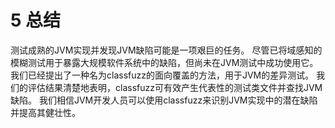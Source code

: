# 5 总结

测试成熟的JVM实现并发现JVM缺陷可能是一项艰巨的任务。 尽管已将域感知的模糊测试用于暴露大规模软件系统中的缺陷，但尚未在JVM测试中成功使用它。我们已经提出了一种名为classfuzz的面向覆盖的方法，用于JVM的差异测试。 我们的评估结果清楚地表明，classfuzz可有效产生代表性的测试类文件并查找JVM缺陷。 我们相信JVM开发人员可以使用classfuzz来识别JVM实现中的潜在缺陷并提高其健壮性。